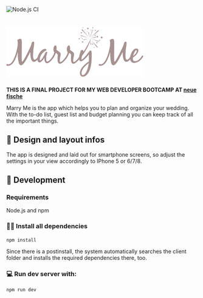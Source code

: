 ![Node.js CI](https://github.com/AlexRyzhkova/MarryMe_App/workflows/Node.js%20CI/badge.svg)

# ![Logo](./client/src/assets/logo_Readme.svg)

**THIS IS A FINAL PROJECT FOR MY WEB DEVELOPER BOOTCAMP AT [neue fische](https://www.neuefische.de/)**

Marry Me is the app which helps you to plan and organize your wedding. With the to-do list, guest list and budget planning you can keep track of all the important things.

## 📲 Design and layout infos

The app is designed and laid out for smartphone screens, so adjust the settings in your view accordingly to IPhone 5 or 6/7/8.

## 🔧 Development

### Requirements

Node.js and npm

### 👨‍💻 Install all dependencies

`npm install`

Since there is a postinstall, the system automatically searches the client folder and installs the required dependencies there, too.

### 💻 Run dev server with:

`npm run dev`
